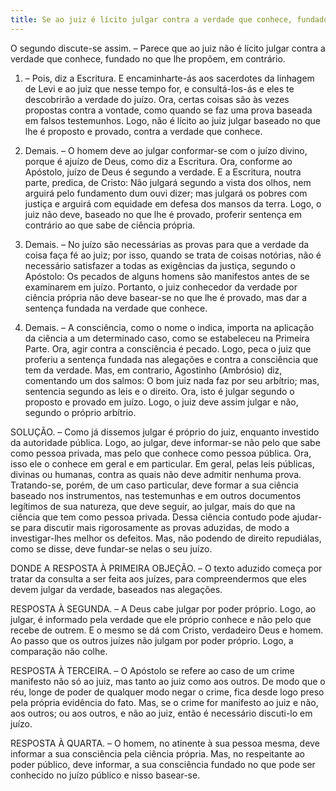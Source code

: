 ```yaml
---
title: Se ao juiz é lícito julgar contra a verdade que conhece, fundado no que lhe propõem, em contrário
---
```


O segundo discute-se assim. – Parece que ao juiz não é lícito julgar contra a verdade que conhece, fundado no que lhe propõem, em contrário.  

1. – Pois, diz a Escritura. E encaminharte-ás aos sacerdotes da linhagem de Levi e ao juiz que nesse tempo for, e consultá-los-ás e eles te descobrirão a verdade do juízo. Ora, certas coisas são às vezes propostas contra a vontade, como quando se faz uma prova baseada em falsos testemunhos. Logo, não é lícito ao juiz julgar baseado no que lhe é proposto e provado, contra a verdade que conhece.  

2. Demais. – O homem deve ao julgar conformar-se com o juízo divino, porque é ajuízo de Deus, como diz a Escritura. Ora, conforme ao Apóstolo, juízo de Deus é segundo a verdade. E a Escritura, noutra parte, predica, de Cristo: Não julgará segundo a vista dos olhos, nem arguirá pelo fundamento dum ouvi dizer; mas julgará os pobres com justiça e arguirá com equidade em defesa dos mansos da terra. Logo, o juiz não deve, baseado no que lhe é provado, proferir sentença em contrário ao que sabe de ciência própria.  

3. Demais. – No juízo são necessárias as provas para que a verdade da coisa faça fé ao juiz; por isso, quando se trata de coisas notórias, não é necessário satisfazer a todas as exigências da justiça, segundo o Apóstolo: Os pecados de alguns homens são manifestos antes de se examinarem em juízo. Portanto, o juiz conhecedor da verdade por ciência própria não deve basear-se no que lhe é provado, mas dar a sentença fundada na verdade que conhece.  

4. Demais. – A consciência, como o nome o indica, importa na aplicação da ciência a um determinado caso, como se estabeleceu na Primeira Parte. Ora, agir contra a consciência é pecado. Logo, peca o juiz que proferiu a sentença fundada nas alegações e contra a consciência que tem da verdade.  Mas, em contrario, Agostinho (Ambrósio) diz, comentando um dos salmos: O bom juiz nada faz por seu arbítrio; mas, sentencia segundo as leis e o direito. Ora, isto é julgar segundo o proposto e provado em juízo. Logo, o juiz deve assim julgar e não, segundo o próprio arbítrio.  

SOLUÇÃO. – Como já dissemos julgar é próprio do juiz, enquanto investido da autoridade pública. Logo, ao julgar, deve informar-se não pelo que sabe como pessoa privada, mas pelo que conhece como pessoa pública. Ora, isso ele o conhece em geral e em particular. Em geral, pelas leis públicas, divinas ou humanas, contra as quais não deve admitir nenhuma prova. Tratando-se, porém, de um caso particular, deve formar a sua ciência baseado nos instrumentos, nas testemunhas e em outros documentos legítimos de sua natureza, que deve seguir, ao julgar, mais do que na ciência que tem como pessoa privada. Dessa ciência contudo pode ajudar-se para discutir mais rigorosamente as provas aduzidas, de modo a investigar-lhes melhor os defeitos. Mas, não podendo de direito repudiálas, como se disse, deve fundar-se nelas o seu juízo.  

DONDE A RESPOSTA À PRIMEIRA OBJEÇÃO. – O texto aduzido começa por tratar da consulta a ser feita aos juízes, para compreendermos que eles devem julgar da verdade, baseados nas alegações. 

RESPOSTA À SEGUNDA. – A Deus cabe julgar por poder próprio. Logo, ao julgar, é informado pela verdade que ele próprio conhece e não pelo que recebe de outrem. E o mesmo se dá com Cristo, verdadeiro Deus e homem. Ao passo que os outros juízes não julgam por poder próprio. Logo, a comparação não colhe.  

RESPOSTA À TERCEIRA. – O Apóstolo se refere ao caso de um crime manifesto não só ao juiz, mas tanto ao juiz como aos outros. De modo que o réu, longe de poder de qualquer modo negar o crime, fica desde logo preso pela própria evidência do fato. Mas, se o crime for manifesto ao juiz e não, aos outros; ou aos outros, e não ao juiz, então é necessário discuti-lo em juízo.  

RESPOSTA À QUARTA. – O homem, no atinente à sua pessoa mesma, deve informar a sua consciência pela ciência própria. Mas, no respeitante ao poder público, deve informar, a sua consciência fundado no que pode ser conhecido no juízo público e nisso basear-se.